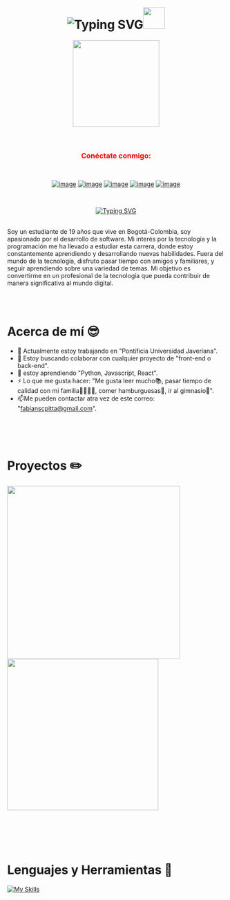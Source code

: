 <div align="center">
<h1 href="https://git.io/typing-svg"><img src="https://readme-typing-svg.herokuapp.com?font=Fira+Code&size=25&pause=1000&random=false&width=240&lines=Hola%2C+Soy+Fabian" alt="Typing SVG" /><img height="50"  src="https://emoji.gg/assets/emoji/7333-parrotdance.gif"></h1>
</div>

<div align="center">
<img height="200" src="https://media.giphy.com/media/v1.Y2lkPTc5MGI3NjExNW5uang5OTE0dm1obG5mMWIwYzh1eG0xODRoNTM4NHZtZGxnb24wZiZlcD12MV9pbnRlcm5hbF9naWZfYnlfaWQmY3Q9Zw/du3J3cXyzhj75IOgvA/giphy.gif"> 
</div>
<br><br>
<h3 align="center" style="color: #F70000;">Conéctate conmigo:</h3>


<div align="center">
<br>
  
[![image](https://img.shields.io/badge/LinkedIn-0077B5?style=for-the-badge&logo=linkedin&logoColor=white)](https://www.linkedin.com/in/fabian-carvajal-793b0b2b9/)
[![image](https://img.shields.io/badge/Instagram-D14836?style=for-the-badge&logo=instagram&logoColor=white)](https://www.instagram.com/fabian_stiven44/)
[![image](https://img.shields.io/badge/Twitter-1DA1F2?style=for-the-badge&logo=twitter&logoColor=white)](https://twitter.com/fatbalugalol)
[![image](https://img.shields.io/badge/Gmail-D14836?style=for-the-badge&logo=gmail&logoColor=white)](mailto:fabianscpitta@gmail.com)
[![image](https://img.shields.io/badge/Discord-1DA1F2?style=for-the-badge&logo=discord&logoColor=white)](https://twitter.com/fatbalugalol)
</div>
<br>
<p align="center">
  <a href="https://git.io/typing-svg"><img src="https://readme-typing-svg.herokuapp.com?font=Fira+Code&pause=1000&color=F70000&random=false&width=300&lines=Desarrollador+de+software;Manejo+de+bases+de+datos" alt="Typing SVG" /></a>
</p>
<br>
Soy un estudiante de 19 años que vive en Bogotá-Colombia, soy apasionado por el desarrollo de software. Mi interés por la tecnología y la programación me ha llevado a estudiar esta carrera, donde estoy constantemente aprendiendo y desarrollando nuevas habilidades. Fuera del mundo de la tecnología, disfruto pasar tiempo con amigos y familiares, y seguir aprendiendo sobre una variedad de temas. Mi objetivo es convertirme en un profesional de la tecnología que pueda contribuir de manera significativa al mundo digital.


<br><br>
<h1>Acerca de mí 😎</h1>

- 👔 Actualmente estoy trabajando en "Pontificia Universidad Javeriana".
- 🤝 Estoy buscando colaborar con cualquier proyecto de "front-end o back-end".
- 📖 estoy aprendiendo "Python, Javascript, React".
- ⚡ Lo que me gusta hacer: "Me gusta leer mucho📚, pasar tiempo de calidad con mi familia👨‍👩‍👧‍👦, comer hamburguesas🍔, ir al gimnasio💪".
- 📫Me pueden contactar atra vez de este correo: "fabianscpitta@gmail.com".

<br><br><br>
<h1>Proyectos ✏️</h1>



<a href="https://github.com/Fabianscpitta/Mybog">
  <img src="https://github-readme-stats.vercel.app/api/pin/?username=Fabianscpitta&repo=Mybog&theme=blueberry" width="400" />
</a>  

<a href="https://github.com/Fabianscpitta/Reservas_hoteles">
  <img src="https://github-readme-stats.vercel.app/api/pin/?username=Fabianscpitta&repo=Reservas_hoteles&theme=blueberry" width="350" />
</a>







<br><br><br><br>
<div>
<h1>Lenguajes y Herramientas 🤖</h1>


[![My Skills](https://skillicons.dev/icons?i=js,html,css,php,py,mongodb,mysql,vscode,github,figma,discord)](https://skillicons.dev)

</div>

